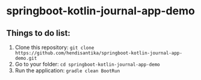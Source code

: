 # springboot-kotlin-journal-app-demo

## Things to do list:
1. Clone this repository: `git clone https://github.com/hendisantika/springboot-kotlin-journal-app-demo.git`
2. Go to your folder: `cd springboot-kotlin-journal-app-demo`
3. Run the application: `gradle clean BootRun`
